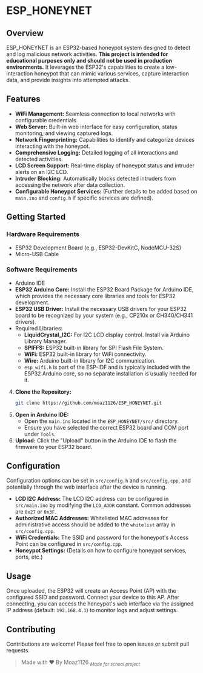# ESP_HONEYNET

## Overview

ESP_HONEYNET is an ESP32-based honeypot system designed to detect and log malicious network activities. **This project is intended for educational purposes only and should not be used in production environments.** It leverages the ESP32's capabilities to create a low-interaction honeypot that can mimic various services, capture interaction data, and provide insights into attempted attacks.

## Features

*   **WiFi Management:** Seamless connection to local networks with configurable credentials.
*   **Web Server:** Built-in web interface for easy configuration, status monitoring, and viewing captured logs.
*   **Network Fingerprinting:** Capabilities to identify and categorize devices interacting with the honeypot.
*   **Comprehensive Logging:** Detailed logging of all interactions and detected activities.
*   **LCD Screen Support:** Real-time display of honeypot status and intruder alerts on an I2C LCD.
*   **Intruder Blocking:** Automatically blocks detected intruders from accessing the network after data collection.
*   **Configurable Honeypot Services:** (Further details to be added based on `main.ino` and `config.h` if specific services are defined).

## Getting Started

### Hardware Requirements

*   ESP32 Development Board (e.g., ESP32-DevKitC, NodeMCU-32S)
*   Micro-USB Cable

### Software Requirements

*   Arduino IDE
*   **ESP32 Arduino Core:** Install the ESP32 Board Package for Arduino IDE, which provides the necessary core libraries and tools for ESP32 development.
*   **ESP32 USB Driver:** Install the necessary USB drivers for your ESP32 board to be recognized by your system (e.g., CP210x or CH340/CH341 drivers).
*   Required Libraries:
    *   **LiquidCrystal_I2C:** For I2C LCD display control. Install via Arduino Library Manager.
    *   **SPIFFS:** ESP32 built-in library for SPI Flash File System.
    *   **WiFi:** ESP32 built-in library for WiFi connectivity.
    *   **Wire:** Arduino built-in library for I2C communication.
    *   `esp_wifi.h` is part of the ESP-IDF and is typically included with the ESP32 Arduino core, so no separate installation is usually needed for it.
4.  **Clone the Repository:**
    ```bash
    git clone https://github.com/moaz1126/ESP_HONEYNET.git
    ```
5.  **Open in Arduino IDE:**
    *   Open the `main.ino` located in the `ESP_HONEYNET/src/` directory.
    *   Ensure you have selected the correct ESP32 board and COM port under `Tools`.
6.  **Upload:** Click the "Upload" button in the Arduino IDE to flash the firmware to your ESP32 board.

## Configuration

Configuration options can be set in `src/config.h` and `src/config.cpp`, and potentially through the web interface after the device is running.

*   **LCD I2C Address:** The LCD I2C address can be configured in `src/main.ino` by modifying the `LCD_ADDR` constant. Common addresses are `0x27` or `0x3F`.
*   **Authorized MAC Addresses:** Whitelisted MAC addresses for administrative access should be added to the `whitelist` array in `src/config.cpp`.
*   **WiFi Credentials:** The SSID and password for the honeypot's Access Point can be configured in `src/config.cpp`.
*   **Honeypot Settings:** (Details on how to configure honeypot services, ports, etc.)

## Usage

Once uploaded, the ESP32 will create an Access Point (AP) with the configured SSID and password. Connect your device to this AP. After connecting, you can access the honeypot's web interface via the assigned IP address (default: `192.168.4.1`) to monitor logs and adjust settings.

## Contributing

Contributions are welcome! Please feel free to open issues or submit pull requests.

> Made with ❤️ By Moaz1126
<sub><i>Made for school project</i></sub>